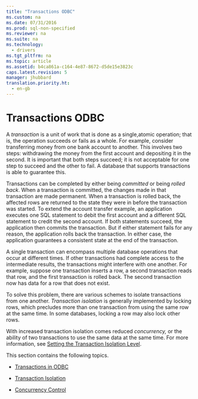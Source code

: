 ```yaml
---
title: "Transactions ODBC"
ms.custom: na
ms.date: 07/31/2016
ms.prod: sql-non-specified
ms.reviewer: na
ms.suite: na
ms.technology: 
  - drivers
ms.tgt_pltfrm: na
ms.topic: article
ms.assetid: b4ca861a-c164-4e87-8672-d5de15e3823c
caps.latest.revision: 5
manager: jhubbard
translation.priority.ht: 
  - en-gb
---
```

# Transactions ODBC
A *transaction* is a unit of work that is done as a single,atomic operation; that is, the operation succeeds or fails as a whole. For example, consider transferring money from one bank account to another. This involves two steps: withdrawing the money from the first account and depositing it in the second. It is important that both steps succeed; it is not acceptable for one step to succeed and the other to fail. A database that supports transactions is able to guarantee this.  
  
 Transactions can be completed by either being *committed* or being *rolled back*. When a transaction is committed, the changes made in that transaction are made permanent. When a transaction is rolled back, the affected rows are returned to the state they were in before the transaction was started. To extend the account transfer example, an application executes one SQL statement to debit the first account and a different SQL statement to credit the second account. If both statements succeed, the application then commits the transaction. But if either statement fails for any reason, the application rolls back the transaction. In either case, the application guarantees a consistent state at the end of the transaction.  
  
 A single transaction can encompass multiple database operations that occur at different times. If other transactions had complete access to the intermediate results, the transactions might interfere with one another. For example, suppose one transaction inserts a row, a second transaction reads that row, and the first transaction is rolled back. The second transaction now has data for a row that does not exist.  
  
 To solve this problem, there are various schemes to isolate transactions from one another. *Transaction isolation* is generally implemented by locking rows, which precludes more than one transaction from using the same row at the same time. In some databases, locking a row may also lock other rows.  
  
 With increased transaction isolation comes reduced *concurrency,* or the ability of two transactions to use the same data at the same time. For more information, see [Setting the Transaction Isolation Level](../content/Setting-the-Transaction-Isolation-Level.md).  
  
 This section contains the following topics.  
  
-   [Transactions in ODBC](../content/Transactions-in-ODBC-ODBC.md)  
  
-   [Transaction Isolation](../content/Transaction-Isolation.md)  
  
-   [Concurrency Control](../content/Concurrency-Control.md)